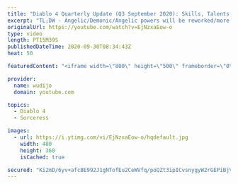```yaml
---
title: "Diablo 4 Quarterly Update (Q3 September 2020): Skills, Talents, Sorceress System"
excerpt: "TL;DW - Angelic/Demonic/Angelic powers will be reworked/more meaningful - Skill Tree reworked but still looks underwhelming with too little customization ..."
originalUrl: https://youtube.com/watch?v=EjNzxaEow-o
type: video
length: PT15M39S
publishedDateTime: 2020-09-30T08:34:43Z
heat: 50

featuredContent: "<iframe width=\"800\" height=\"500\" frameborder=\"0\" src=\"https://www.youtube.com/embed/EjNzxaEow-o\" allow=\"accelerometer; autoplay; encrypted-media; gyroscope; picture-in-picture\" allowfullscreen></iframe>"

provider:
  name: wudijo
  domain: youtube.com

topics:
  - Diablo 4
  - Sorceress

images:
  - url: https://i.ytimg.com/vi/EjNzxaEow-o/hqdefault.jpg
    width: 480
    height: 360
    isCached: true

secured: "Ki2mD/6yv+afcBE992J1gNTofEu2CeWVfq/poQZt3ipICvsnygyW2rGEPiBjVHvmoES20DfvOdqoBKwqY99asK+b55NWaMXgJsbNSZb7HNc2/EU38VtDzWKC/YEOzjhkcIM+2Hkr2PSOo+D6orgv4k4mOVZEnMKwaZ56USt0VbjH1aaKa2Cceglo/XCxO2vVDvwSZUTexvXNQf+N2lO8qA636Djmvl5H77t8G+Or3tmfl5l2FyCAQhwgFF8OxM5aG/F2qPestJ8rGJu7XzwZZPF8YeE0q/5hP0TH3QiwRVEFDpwaYApJAF+0a5z5Upn0cJq+JSUNOMIDbg4euXmf5jbtrWwuA1jsusnMo1yawi35/UJxNiUIjYuXzPstnBZOY68eSYgotTAMqOhiR8MzKsve/nQkyf49wfwqP5FHwrA=;v8GArl67iHwto675Qobq3g=="
---
```


